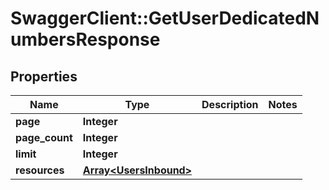# SwaggerClient::GetUserDedicatedNumbersResponse

## Properties
Name | Type | Description | Notes
------------ | ------------- | ------------- | -------------
**page** | **Integer** |  | 
**page_count** | **Integer** |  | 
**limit** | **Integer** |  | 
**resources** | [**Array&lt;UsersInbound&gt;**](UsersInbound.md) |  | 


